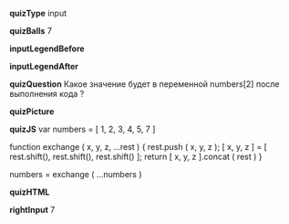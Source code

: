 ____quizType____
input

____quizBalls____
7

____inputLegendBefore____


____inputLegendAfter____


____quizQuestion____
Какое значение будет в переменной numbers[2] после выполнения кода ?

____quizPicture____


____quizJS____
var numbers = [ 1, 2, 3, 4, 5, 7 ]

function exchange ( x, y, z, ...rest ) {
    rest.push ( x, y, z );
    [ x, y, z ] = [ rest.shift(), rest.shift(), rest.shift() ];
    return [ x, y, z ].concat ( rest )
}

numbers = exchange ( ...numbers )

____quizHTML____


____rightInput____
7
